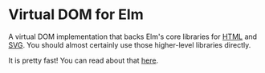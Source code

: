 # Virtual DOM for Elm

A virtual DOM implementation that backs Elm's core libraries for [HTML](https://package.elm-lang.org/packages/elm/html/latest/) and [SVG](https://package.elm-lang.org/packages/elm/svg/latest/). You should almost certainly use those higher-level libraries directly.

It is pretty fast! You can read about that [here](https://elm-lang.org/blog/blazing-fast-html-round-two).

